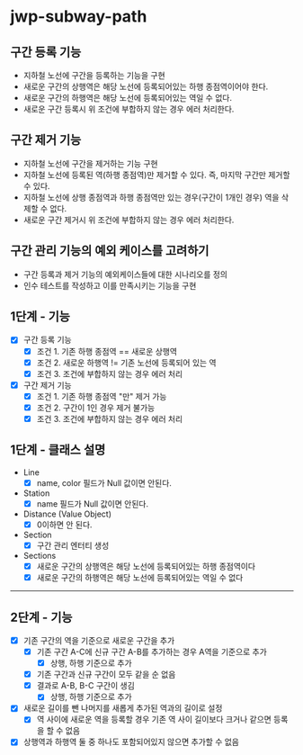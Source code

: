 # jwp-subway-path

## 구간 등록 기능
- 지하철 노선에 구간을 등록하는 기능을 구현
- 새로운 구간의 상행역은 해당 노선에 등록되어있는 하행 종점역이어야 한다.
- 새로운 구간의 하행역은 해당 노선에 등록되어있는 역일 수 없다.
- 새로운 구간 등록시 위 조건에 부합하지 않는 경우 에러 처리한다.

## 구간 제거 기능
- 지하철 노선에 구간을 제거하는 기능 구현
- 지하철 노선에 등록된 역(하행 종점역)만 제거할 수 있다. 즉, 마지막 구간만 제거할 수 있다.
- 지하철 노선에 상행 종점역과 하행 종점역만 있는 경우(구간이 1개인 경우) 역을 삭제할 수 없다.
- 새로운 구간 제거시 위 조건에 부합하지 않는 경우 에러 처리한다.

## 구간 관리 기능의 예외 케이스를 고려하기
- 구간 등록과 제거 기능의 예외케이스들에 대한 시나리오를 정의
- 인수 테스트를 작성하고 이를 만족시키는 기능을 구현

## 1단계 - 기능
- [x] 구간 등록 기능
  - [x] 조건 1. 기존 하행 종점역 == 새로운 상행역
  - [x] 조건 2. 새로운 하행역 != 기존 노선에 등록되어 있는 역
  - [x] 조건 3. 조건에 부합하지 않는 경우 에러 처리
- [x] 구간 제거 기능
  - [x] 조건 1. 기존 하행 종점역 "만" 제거 가능
  - [x] 조건 2. 구간이 1인 경우 제거 불가능
  - [x] 조건 3. 조건에 부합하지 않는 경우 에러 처리

## 1단계 - 클래스 설명
- Line
  - [x] name, color 필드가 Null 값이면 안된다.
- Station
  - [x] name 필드가 Null 값이면 안된다.
- Distance (Value Object)
  - [x] 0이하면 안 된다.
- Section
  - [x] 구간 관리 엔터티 생성
- Sections
  - [x] 새로운 구간의 상행역은 해당 노선에 등록되어있는 하행 종점역이다
  - [x] 새로운 구간의 하행역은 해당 노선에 등록되어있는 역일 수 없다

----
## 2단계 - 기능
- [x] 기존 구간의 역을 기준으로 새로운 구간을 추가
  - [x] 기존 구간 A-C에 신규 구간 A-B를 추가하는 경우 A역을 기준으로 추가
    - [x] 상행, 하행 기준으로 추가
  - [x] 기존 구간과 신규 구간이 모두 같을 순 없음
  - [x] 결과로 A-B, B-C 구간이 생김
    - [x] 상행, 하행 기준으로 추가
- [x] 새로운 길이를 뺀 나머지를 새롭게 추가된 역과의 길이로 설정
  - [x] 역 사이에 새로운 역을 등록할 경우 기존 역 사이 길이보다 크거나 같으면 등록을 할 수 없음 
- [x] 상행역과 하행역 둘 중 하나도 포함되어있지 않으면 추가할 수 없음
